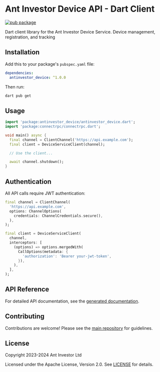 # Ant Investor Device API - Dart Client

[![pub package](https://img.shields.io/pub/v/antinvestor_device.svg)](https://pub.dev/packages/antinvestor_device)

Dart client library for the Ant Investor Device Service. Device management, registration, and tracking

## Installation

Add this to your package's `pubspec.yaml` file:

```yaml
dependencies:
  antinvestor_device: ^1.0.0
```

Then run:

```bash
dart pub get
```

## Usage

```dart
import 'package:antinvestor_device/antinvestor_device.dart';
import 'package:connectrpc/connectrpc.dart';

void main() async {
  final channel = ClientChannel('https://api.example.com');
  final client = DeviceServiceClient(channel);

  // Use the client...

  await channel.shutdown();
}
```

## Authentication

All API calls require JWT authentication:

```dart
final channel = ClientChannel(
  'https://api.example.com',
  options: ChannelOptions(
    credentials: ChannelCredentials.secure(),
  ),
);

final client = DeviceServiceClient(
  channel,
  interceptors: [
    (options) => options.mergedWith(
      CallOptions(metadata: {
        'authorization': 'Bearer your-jwt-token',
      }),
    ),
  ],
);
```

## API Reference

For detailed API documentation, see the [generated documentation](https://pub.dev/documentation/antinvestor_device/latest/).

## Contributing

Contributions are welcome! Please see the [main repository](https://github.com/antinvestor/apis) for guidelines.

## License

Copyright 2023-2024 Ant Investor Ltd

Licensed under the Apache License, Version 2.0. See [LICENSE](https://github.com/antinvestor/apis/blob/master/LICENSE) for details.
